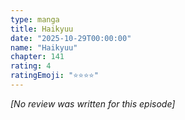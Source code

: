```yaml
---
type: manga
title: Haikyuu
date: "2025-10-29T00:00:00"
name: "Haikyuu"
chapter: 141
rating: 4
ratingEmoji: "⭐️⭐️⭐️⭐️"
---
```


_[No review was written for this episode]_